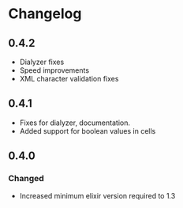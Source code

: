 # Changelog

## 0.4.2

- Dialyzer fixes
- Speed improvements
- XML character validation fixes

## 0.4.1

- Fixes for dialyzer, documentation.
- Added support for boolean values in cells

## 0.4.0

### Changed

- Increased minimum elixir version required to 1.3
